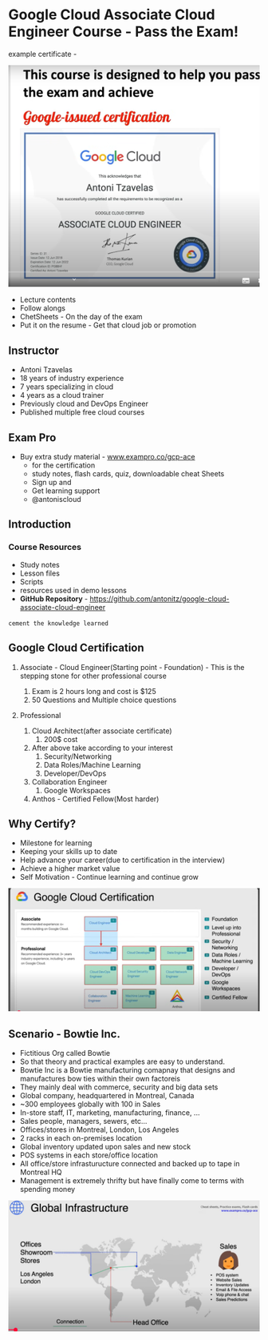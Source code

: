 # Google Cloud Associate Cloud Engineer Course - Pass the Exam!

example certificate - 

![alt text](image.png)

* Lecture contents
* Follow alongs
* ChetSheets - On the day of the exam
* Put it on the resume - Get that cloud job or promotion

## Instructor
* Antoni Tzavelas
* 18 years of industry experience
* 7 years specializing in cloud
* 4 years as a cloud trainer
* Previously cloud and DevOps Engineer
* Published multiple free cloud courses

## Exam Pro
* Buy extra study material - www.exampro.co/gcp-ace
  * for the certification
  * study notes, flash cards, quiz, downloadable cheat Sheets
  * Sign up and 
  * Get learning support
  * @antoniscloud

## Introduction
### Course Resources
* Study notes
* Lesson files
* Scripts
* resources used in demo lessons
* **GitHub Repository** - https://github.com/antonitz/google-cloud-associate-cloud-engineer

`cement the knowledge learned`

## Google Cloud Certification
1. Associate - Cloud Engineer(Starting point - Foundation) - This is the stepping stone for other professional course
   1. Exam is 2 hours long and cost is $125
   2. 50 Questions and Multiple choice questions

2. Professional
   1. Cloud Architect(after associate certificate)
      1. 200$ cost
   2. After above take according to your interest
      1. Security/Networking
      2. Data Roles/Machine Learning
      3. Developer/DevOps
   3. Collaboration Engineer
      1. Google Workspaces
   4. Anthos - Certified Fellow(Most harder)

## Why Certify?
* Milestone for learning
* Keeping your skills up to date
* Help advance your career(due to certification in the interview)
* Achieve a higher market value
* Self Motivation - Continue learning and continue grow

![alt text](image-1.png)


## Scenario - Bowtie Inc.
* Fictitious Org called Bowtie
* So that theory and practical examples are easy to understand.  
* Bowtie Inc is a Bowtie manufacturing comapnay that designs and manufactures bow ties within their own factoreis
* They mainly deal with commerce, security and big data sets
* Global company, headquartered in Montreal, Canada
* ~300 employees globally with 100 in Sales
* In-store staff, IT, marketing, manufacturing, finance, ...
* Sales people, managers, sewers, etc...
* Offices/stores in Montreal, London, Los Angeles
* 2 racks in each on-premises location
* Global inventory updated upon sales and new stock
* POS systems in each store/office location
* All office/store infrasturucture connected and backed up to tape in Montreal HQ
* Management is extremely thrifty but have finally come to terms with spending money

![alt text](image-2.png)



